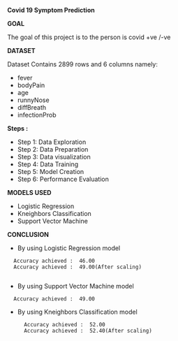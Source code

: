 **Covid 19 Symptom Prediction**

**GOAL**

The goal of this project is to the person is covid +ve /-ve

**DATASET**

Dataset Contains 2899 rows and 6 columns namely: 
- fever
- bodyPain
- age
- runnyNose
- diffBreath
- infectionProb

**Steps :** 
- Step 1: Data Exploration
- Step 2: Data Preparation
- Step 3: Data visualization
- Step 4: Data Training
- Step 5: Model Creation
- Step 6: Performance Evaluation


**MODELS USED**
- Logistic Regression
- Kneighbors Classification
- Support Vector Machine


**CONCLUSION**

- By using Logistic Regression model 
 ``` 
   Accuracy achieved :  46.00
   Accuracy achieved :  49.00(After scaling)
   
 ```

- By using Support Vector Machine model 
 ``` 
   Accuracy achieved :  49.00   

 ```

- By using Kneighbors Classification model 
  ```
    Accuracy achieved :  52.00
    Accuracy achieved :  52.40(After scaling)

  ```